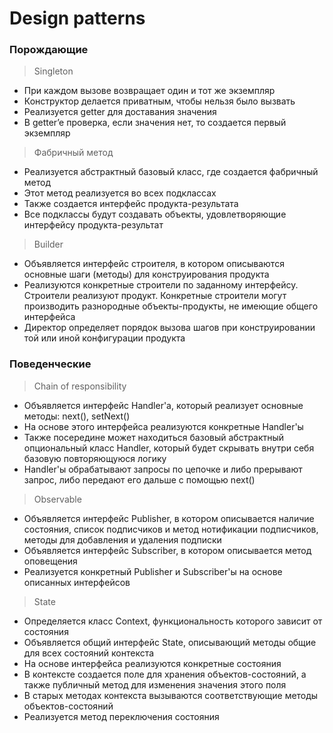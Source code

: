 # Design patterns

### Порождающие

> Singleton

- При каждом вызове возвращает один и тот же экземпляр
- Конструктор делается приватным, чтобы нельзя было вызвать
- Реализуется getter для доставания значения
- В getter’e проверка, если значения нет, то создается первый экземпляр

> Фабричный метод

- Реализуется абстрактный базовый класс, где создается фабричный метод
- Этот метод реализуется во всех подклассах
- Также создается интерфейс продукта-результата
- Все подклассы будут создавать объекты, удовлетворяющие интерфейсу продукта-результат

> Builder

- Объявляется интерфейс строителя, в котором описываются основные шаги (методы) для конструирования продукта
- Реализуются конкретные строители по заданному интерфейсу. Строители реализуют продукт. Конкретные строители могут
  производить разнородные объекты-продукты, не имеющие общего интерфейса
- Директор определяет порядок вызова шагов при конструировании той или иной конфигурации продукта

### Поведенческие

> Chain of responsibility

- Объявляется интерфейс Handler'а, который реализует основные методы: next(), setNext()
- На основе этого интерфейса реализуются конкретные Handler'ы
- Также посередине может находиться базовый абстрактный опциональный класс Handler, который будет скрывать внутри себя
  базовую повторяющуюся логику
- Handler'ы обрабатывают запросы по цепочке и либо прерывают запрос, либо передают его дальше с помощью next()

> Observable

- Объявляется интерфейс Publisher, в котором описывается наличие состояния, список подписчиков и метод нотификации
  подписчиков, методы для добавления и удаления подписки
- Объявляется интерфейс Subscriber, в котором описывается метод оповещения
- Реализуется конкретный Publisher и Subscriber'ы на основе описанных интерфейсов

> State

- Определяется класс Context, функциональность которого зависит от состояния
- Объявляется общий интерфейс State, описывающий методы общие для всех состояний контекста
- На основе интерфейса реализуются конкретные состояния
- В контексте создается поле для хранения объектов-состояний, а также публичный метод для изменения значения этого поля
- В старых методах контекста вызываются соответствующие методы объектов-состояний
- Реализуется метод переключения состояния
